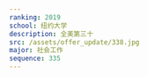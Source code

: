```yaml
---
ranking: 2019
school: 纽约大学
description: 全美第三十
src: /assets/offer_update/338.jpg
major: 社会工作
sequence: 335
---
```


